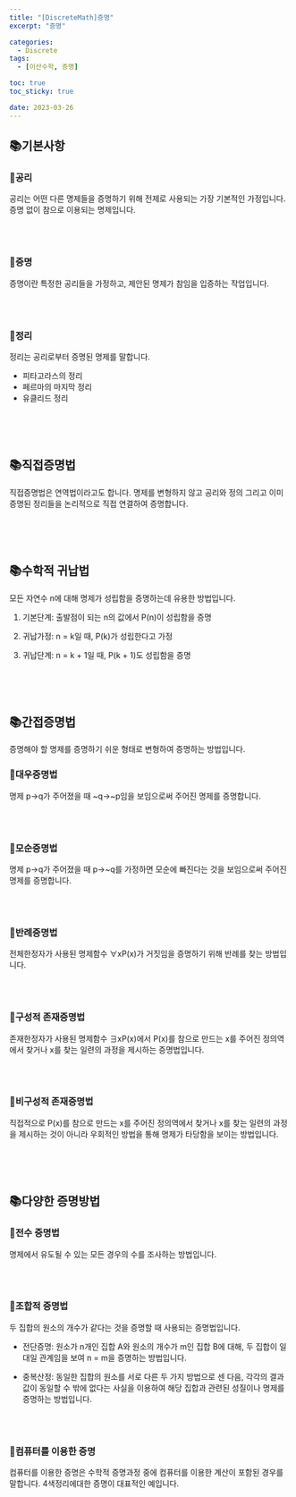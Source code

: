 ```yaml
---
title: "[DiscreteMath]증명"
excerpt: "증명"

categories:
  - Discrete
tags:
  - [이산수학, 증명]

toc: true
toc_sticky: true

date: 2023-03-26
---
```


## 📚기본사항
### 📄공리
공리는 어떤 다른 명제들을 증명하기 위해 전제로 사용되는 가장 기본적인 가정입니다. 증명 없이 참으로 이용되는 명제입니다.

<br><br>

### 📄증명
증명이란 특정한 공리들을 가정하고, 제안된 명제가 참임을 입증하는 작업입니다.

<br><br>

### 📄정리
정리는 공리로부터 증명된 명제를 말합니다.

* 피타고라스의 정리
* 페르마의 마지막 정리
* 유클리드 정리

<br><br><br>

## 📚직접증명법
직접증명법은 연역법이라고도 합니다. 명제를 변형하지 않고 공리와 정의 그리고 이미 증명된 정리들을 논리적으로 직접 연결하여 증명합니다.

<br><br><br>

## 📚수학적 귀납법
모든 자연수 n에 대해 명제가 성립함을 증명하는데 유용한 방법입니다.

1. 기본단계: 출발점이 되는 n의 값에서 P(n)이 성립함을 증명

2. 귀납가정: n = k일 때, P(k)가 성립한다고 가정

3. 귀납단계: n = k + 1일 때, P(k + 1)도 성립함을 증명

<br><br><br>

## 📚간접증명법
증명해야 할 명제를 증명하기 쉬운 형태로 변형하여 증명하는 방법입니다.

### 📄대우증명법
명제 p→q가 주어졌을 때 ~q→~p임을 보임으로써 주어진 명제를 증명합니다.

<br><br>

### 📄모순증명법
명제 p→q가 주어졌을 때 p→~q를 가정하면 모순에 빠진다는 것을 보임으로써 주어진 명제를 증명합니다.

<br><br>

### 📄반례증명법
전체한정자가 사용된 명제함수 ∀xP(x)가 거짓임을 증명하기 위해 반례를 찾는 방법입니다.

<br><br>

### 📄구성적 존재증명법
존재한정자가 사용된 명제함수 ∃xP(x)에서 P(x)를 참으로 만드는 x를 주어진 정의역에서 찾거나 x를 찾는 일련의 과정을 제시하는 증명법입니다.

<br><br>

### 📄비구성적 존재증명법
직접적으로 P(x)를 참으로 만드는 x를 주어진 정의역에서 찾거나 x를 찾는 일련의 과정을 제시하는 것이 아니라 우회적인 방법을 통해 명제가 타당함을 보이는 방법입니다.

<br><br><br>

## 📚다양한 증명방법
### 📄전수 증명법
명제에서 유도될 수 있는 모든 경우의 수를 조사하는 방법입니다.

<br><br>

### 📄조합적 증명법
두 집합의 원소의 개수가 같다는 것을 증명할 때 사용되는 증명법입니다.

* 전단증명: 원소가 n개인 집합 A와 원소의 개수가 m인 집합 B에 대해, 두 집합이 일대일 관계임을 보여 n = m을 증명하는 방법입니다.


* 중복산정: 동일한 집합의 원소를 서로 다른 두 가지 방법으로 센 다음, 각각의 결과값이 동일할 수 밖에 없다는 사실을 이용하여 해당 집합과 관련된 성질이나 명제를 증명하는 방법입니다.

<br><br>

### 📄컴퓨터를 이용한 증명
컴퓨터를 이용한 증명은 수학적 증명과정 중에 컴퓨터를 이용한 계산이 포함된 경우를 말합니다. 4색정리에대한 증명이 대표적인 예입니다.

<br><br>